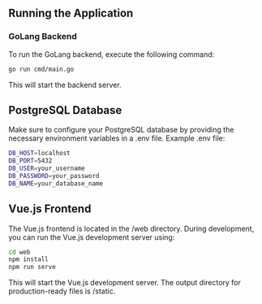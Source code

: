 ## Running the Application

### GoLang Backend

To run the GoLang backend, execute the following command:

```bash
go run cmd/main.go
```

This will start the backend server.

## PostgreSQL Database
Make sure to configure your PostgreSQL database by providing the necessary environment variables in a .env file. Example .env file:

```bash
DB_HOST=localhost
DB_PORT=5432
DB_USER=your_username
DB_PASSWORD=your_password
DB_NAME=your_database_name
```

## Vue.js Frontend
The Vue.js frontend is located in the /web directory. During development, you can run the Vue.js development server using:

```bash
cd web
npm install
npm run serve
```

This will start the Vue.js development server. The output directory for production-ready files is /static.
